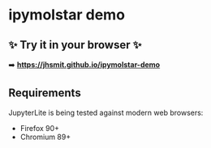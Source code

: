 # ipymolstar demo


## ✨ Try it in your browser ✨

➡️ **https://jhsmit.github.io/ipymolstar-demo**


## Requirements

JupyterLite is being tested against modern web browsers:

- Firefox 90+
- Chromium 89+

